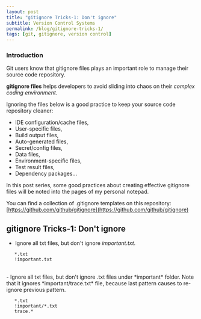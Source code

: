```yaml
---
layout: post
title: "gitignore Tricks-1: Don't ignore"
subtitle: Version Control Systems
permalink: /blog/gitignore-tricks-1/
tags: [git, gitignore, version control]
---
```


### **Introduction**
Git users know that gitignore files plays an important role to manage their source code repository. 

**gitignore files** helps developers to avoid sliding into chaos on their *complex coding environment*.

Ignoring the files below is a good practice to keep your source code repository cleaner:
* IDE configuration/cache files,
* User-specific files,
* Build output files, 
* Auto-generated files,
* Secret/config files,
* Data files,
* Environment-specific files,
* Test result files,
* Dependency packages...

In this post series, some good practices about creating effective gitignore files will be noted into the pages of my personal notepad.

You can find a collection of .gitignore templates on this repository: [https://github.com/github/gitignore](https://github.com/github/gitignore)

## **gitignore Tricks-1: Don't ignore**

- Ignore all txt files, but don't ignore *important.txt*.

```
   *.txt
   !important.txt
```

<br>
- Ignore all txt files, but don't ignore .txt files under *important* folder. Note that it ignores *important/trace.txt* file, because last pattern causes to re-ignore previous pattern.

```
   *.txt
   !important/*.txt
   trace.*
```
